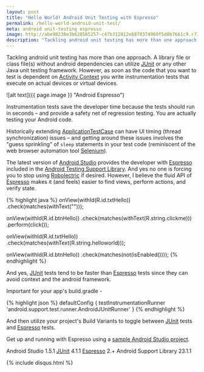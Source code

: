 ```yaml
---
layout: post
title: "Hello World! Android Unit Testing with Espresso"
permalink: /hello-world-android-unit-test/
meta: android unit-testing espresso
image: http://abe90238e3b628565257-c47b312812e6878374960f5d0b7661c9.r73.cf1.rackcdn.com/espresso.jpg
description: "Tackling android unit testing has more than one approach - JUnit tests and Espresso tests.  Automate Android UI testing."
---
```

Tackling android unit testing has more than one approach.  A library file or class file(s) without android dependencies can utilize [JUnit](http://www.junit.org) or any other Java unit testing framework.  However, as soon as the code that you want to test is dependent on [Activity Context](http://developer.android.com/reference/android/app/Activity.html) you write instrumentation tests that execute on actual devices or virtual devices.

![alt text]({{ page.image }} "Android Espresso")

Instrumentation tests save the developer time because the tests should run in seconds – and provide a safety net of regression testing.  You are actually testing your Android code.

Historically extending [ApplicationTestCase](http://developer.android.com/reference/android/test/ApplicationTestCase.html) can have UI timing (thread synchronization) issues – and getting around these issues involves the "guess  sprinkling" of ```sleep``` statements in your test code (reminiscent of the web browser automation tool [Selenium](http://docs.seleniumhq.org/)).

The latest version of [Android Studio](https://developer.android.com/sdk/index.html) provides the developer with [Espresso](http://developer.android.com/reference/android/support/test/package-summary.html) included in the [Android Testing Support Library](http://developer.android.com/tools/testing-support-library/index.html).  And yes no one is forcing you to stop using [Robolectric](http://robolectric.org) if desired.  However, I believe the fluid API of [Espresso](http://amzn.to/1szfc9y) makes it (and feels) easier to find views, perform actions, and verify state.  

{% highlight java %}
onView(withId(R.id.txtHello))
	.check(matches(withText("")));

onView(withId(R.id.btnHello))
	.check(matches(withText(R.string.clickme)))
	.perform(click());

onView(withId(R.id.txtHello))
	.check(matches(withText(R.string.helloworld)));

onView(withId(R.id.btnHello))
	.check(matches(not(isEnabled())));
{% endhighlight %}

And yes, [JUnit](http://amzn.to/1TxSbuO) tests tend to be faster than [Espresso](http://amzn.to/1szfc9y) tests since they can avoid context and the android framework.

Important for your app's build.gradle -

{% highlight json %}
	defaultConfig { 
		testInstrumentationRunner 'android.support.test.runner.AndroidJUnitRunner'
	}
{% endhighlight %}

And then utilize your project's Build Variants to toggle between [JUnit](http://amzn.to/1TxSbuO) tests and [Espresso](http://amzn.to/1szfc9y) tests.

Get up and running with Espresso using a [sample Android Studio project](https://github.com/dragthor/HelloWorldAndroidUnitTesting).

Android Studio 1.5.1
[JUnit](http://amzn.to/1TxSbuO) 4.1.1
[Espresso](http://amzn.to/1szfc9y) 2.+
Android Support Library 23.1.1

{% include disqus.html %}